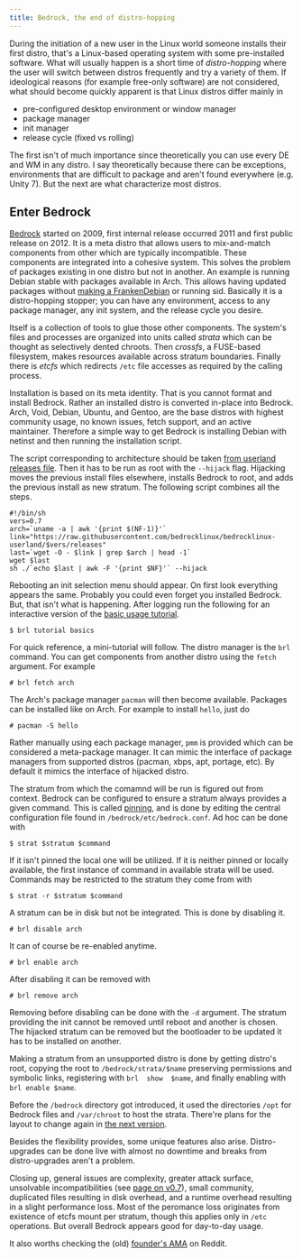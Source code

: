 ```yaml
---
title: Bedrock, the end of distro-hopping
---
```

During the initiation of a new  user in the Linux world someone installs
their  first distro,  that's a  Linux-based operating  system with  some
pre-installed  software. What  will usually  happen is  a short  time of
_distro-hopping_ where  the user will switch  between distros frequently
and try a variety of them. If ideological reasons (for example free-only
software) are  not considered,  what should  become quickly  apparent is
that Linux distros differ mainly in

* pre-configured desktop environment or window manager
* package manager
* init manager
* release cycle (fixed vs rolling)

The first isn't of much importance since theoretically you can use every
DE  and WM  in any  distro.  I say  theoretically because  there can  be
exceptions, environments that are difficult  to package and aren't found
everywhere  (e.g. Unity  7). But  the  next are  what characterize  most
distros.

## Enter Bedrock

[Bedrock]  started on  2009, first  internal release  occurred 2011  and
first public release on  2012. It is a meta distro  that allows users to
mix-and-match    components    from    other   which    are    typically
incompatible.   These  components   are  integrated   into  a   cohesive
system. This solves  the problem of packages existing in  one distro but
not  in another.  An  example  is running  Debian  stable with  packages
available in Arch. This allows having updated packages without [making a
FrankenDebian][frankdeb]   or   running   sid.   Basically   it   is   a
distro-hopping  stopper; you  can have  any environment,  access to  any
package manager, any init system, and the release cycle you desire.

Itself is  a collection  of tools  to glue  those other  components. The
system's files  and processes are  organized into units  called _strata_
which can  be thought as  selectively dented chroots. Then  _crossfs_, a
FUSE-based   filesystem,  makes   resources  available   across  stratum
boundaries.   Finally  there  is  _etcfs_ which  redirects  `/etc`  file
accesses as required by the calling process.

Installation is  based on its meta  identity. That is you  cannot format
and install  Bedrock. Rather an  installed distro is  converted in-place
into  Bedrock. Arch,  Void, Debian,  Ubuntu,  and Gentoo,  are the  base
distros with  highest community usage,  no known issues,  fetch support,
and  an active  maintainer. Therefore  a simple  way to  get Bedrock  is
installing Debian with netinst and then running the installation script.

The script corresponding to architecture  should be taken [from userland
releases  file][blv07ur].  Then  it  has  to be  run  as  root with  the
`--hijack` flag.  Hijacking moves the previous  install files elsewhere,
installs  Bedrock  to  root,  and  adds  the  previous  install  as  new
stratum. The following script combines all the steps.

```
#!/bin/sh
vers=0.7
arch=`uname -a | awk '{print $(NF-1)}'`
link="https://raw.githubusercontent.com/bedrocklinux/bedrocklinux-userland/$vers/releases"
last=`wget -O - $link | grep $arch | head -1`
wget $last
sh ./`echo $last | awk -F '{print $NF}'` --hijack
```

Rebooting  an  init  selection  menu   should  appear.   On  first  look
everything  appears  the  same.  Probably  you  could  even  forget  you
installed Bedrock. But, that isn't  what is happening. After logging run
the  following   for  an  interactive   version  of  the   [basic  usage
tutorial][blv07bu].

```
$ brl tutorial basics
```

For quick reference, a mini-tutorial  will follow. The distro manager is
the `brl` command. You can get  components from another distro using the
`fetch` argument. For example

```
# brl fetch arch
```

The Arch's package manager `pacman` will then become available. Packages
can be installed like on Arch. For example to install `hello`, just do

```
# pacman -S hello
```

Rather manually using each package  manager, `pmm` is provided which can
be  considered a  meta-package manager.  It can  mimic the  interface of
package  managers from  supported distros  (pacman, xbps,  apt, portage,
etc). By default it mimics the interface of hijacked distro.

The  stratum from  which the  comamnd will  be run  is figured  out from
context. Bedrock can be configured to ensure a stratum always provides a
given command. This is called [pinning][blv07wp], and is done by editing
the central configuration file  found in `/bedrock/etc/bedrock.conf`. Ad
hoc can be done with

```
$ strat $stratum $command
```

If it  isn't pinned  the local one  will be utilized.  If it  is neither
pinned or locally available, the  first instance of command in available
strata will  be used.  Commands  may be  restricted to the  stratum they
come from with

```
$ strat -r $stratum $command
```

A  stratum can  be  in disk  but  not  be integrated.  This  is done  by
disabling it.

```
# brl disable arch
```

It can of course be re-enabled anytime.

```
# brl enable arch
```

After disabling it can be removed with

```
# brl remove arch
```

Removing  before disabling  can be  done  with the  `-d` argument.   The
stratum providing the init cannot be removed until reboot and another is
chosen. The  hijacked stratum can  be removed  but the bootloader  to be
updated it has to be installed on another.

Making a stratum from an unsupported  distro is done by getting distro's
root, copying the root to `/bedrock/strata/$name` preserving permissions
and  symbolic links,  registering  with `brl  show  $name`, and  finally
enabling with `brl enable $name`.

Before the `/bedrock` directory got  introduced, it used the directories
`/opt` for Bedrock files and `/var/chroot` to host the strata.  There're
plans for the layout to change again in [the next version][blv08pl].

Besides   the   flexibility   provides,  some   unique   features   also
arise.  Distro-upgrades can  be done  live with  almost no  downtime and
breaks from distro-upgrades aren't a problem.

Closing  up,  general issues  are  complexity,  greater attack  surface,
unsolvable  incompatibilities  (see   [page  on  v0.7][blv07fc]),  small
community, duplicated  files resulting in  disk overhead, and  a runtime
overhead resulting in  a slight performance loss. Most  of the peromance
loss originates from  existence of etcfs mount per  stratum, though this
applies only in `/etc` operations.  But overall Bedrock appears good for
day-to-day usage.

It also worths checking the (old) [founder's AMA][reddit-ama] on Reddit.

[Bedrock]: https://bedrocklinux.org/
[frankdeb]: https://wiki.debian.org/DontBreakDebian#Don.27t_make_a_FrankenDebian
[blv07ur]: https://raw.githubusercontent.com/bedrocklinux/bedrocklinux-userland/0.7/releases
[blv07bu]: https://bedrocklinux.org/0.7/basic-usage.html
[blv07wp]: https://bedrocklinux.org/0.7/workflows.html#pinning
[blv07fc]: https://bedrocklinux.org/0.7/feature-compatibility.html
[blv08pl]: https://bedrocklinux.org/0.8/plans.html
[lwn2012]: https://lwn.net/Articles/515709/
[reddit-ama]: https://www.reddit.com/r/linux/comments/a724qe/
